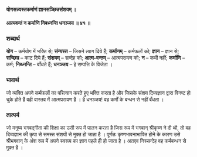 #### योगसन्न्यस्तकर्माणं ज्ञानसञ्छिन्नसंशयम् ।
#### आत्मवन्तं न कर्माणि निबध्नन्ति धनञ्जय ॥ ४१ ॥

### शब्दार्थ

**योग** – कर्मयोग में भक्ति से; **संन्यस्त** – जिसने  त्याग दिये हैं; **कर्माणम्** – कर्मफलों को; **ज्ञान** – ज्ञान से; **सच्छिन्न** – काट  दिये हैं; **संशयम्** – सन्देह को; **आत्म-वन्तम्** – आत्मपरायण को; **न** – कभी नहीं; **कर्माणि** – कर्म; **निब्ध्नन्ति** – बाँधते हैं; **धनञ्जय** – हे सम्पत्ति के  विजेता ।

### भावार्थ

जो व्यक्ति अपने कर्मफलों का परित्याग करते हुए भक्ति करता है और जिसके संशय दिव्यज्ञान द्वारा विनष्ट हो चुके होते हैं वही वास्तव में आत्मपरायण है । हे धनञ्जय! वह कर्मों के बन्धन से नहीं बँधता ।

### तात्पर्य

जो मनुष्य भगवद्गीता की शिक्षा का उसी रूप में पालन करता है जिस रूप में भगवान् श्रीकृष्ण ने दी थी, तो वह दिव्यज्ञान की कृपा से समस्त संशयों से मुक्त हो जाता है । पूर्णतः कृष्णभावनाभावित होने के कारण उसे श्रीभगवान् के अंश रूप में अपने स्वरूप का ज्ञान पहले ही हो जाता है । अतएव निस्सन्देह वह कर्मबन्धन से मुक्त है ।